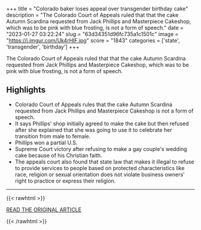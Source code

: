 +++
title = "Colorado baker loses appeal over transgender birthday cake"
description = "The Colorado Court of Appeals ruled that that the cake Autumn Scardina requested from Jack Phillips and Masterpiece Cakeshop, which was to be pink with blue frosting, is not a form of speech."
date = "2023-01-27 03:22:24"
slug = "63d34351d96fc735a1c1501c"
image = "https://i.imgur.com/Uk4rHIF.jpg"
score = "1843"
categories = ['state', 'transgender', 'birthday']
+++

The Colorado Court of Appeals ruled that that the cake Autumn Scardina requested from Jack Phillips and Masterpiece Cakeshop, which was to be pink with blue frosting, is not a form of speech.

## Highlights

- Colorado Court of Appeals rules that the cake Autumn Scardina requested from Jack Phillips and Masterpiece Cakeshop is not a form of speech.
- It says Phillips' shop initially agreed to make the cake but then refused after she explained that she was going to use it to celebrate her transition from male to female.
- Phillips won a partial U.S.
- Supreme Court victory after refusing to make a gay couple's wedding cake because of his Christian faith.
- The appeals court also found that state law that makes it illegal to refuse to provide services to people based on protected characteristics like race, religion or sexual orientation does not violate business owners' right to practice or express their religion.

---

{{< rawhtml >}}
  <p class="article-category">
    <a target="_blank" href="https://www.cbsnews.com/colorado/news/colorado-baker-masterpiece-bakery-jack-phillips-loses-appeal-over-transgender-birthday-cake/?utm_source=dlvr.it&amp;utm_medium=twitter">READ THE ORIGINAL ARTICLE</a>
  </p>
{{< /rawhtml >}}
